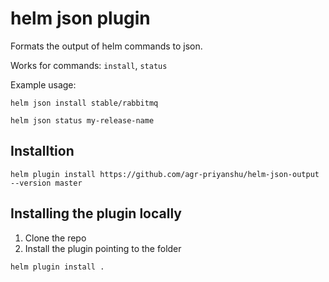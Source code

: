 # helm json plugin

Formats the output of helm commands to json.

Works for commands: `install`, `status`

Example usage:

`helm json install stable/rabbitmq`

`helm json status my-release-name`

## Installtion

`helm plugin install https://github.com/agr-priyanshu/helm-json-output --version master`

## Installing the plugin locally

1. Clone the repo
2. Install the plugin pointing to the folder

```bash
helm plugin install .
```
